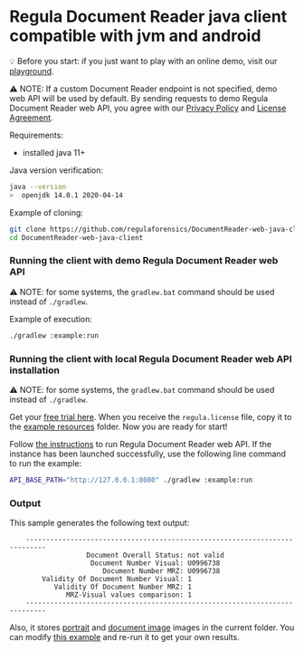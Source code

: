 # Regula Document Reader java client compatible with jvm and android

:bulb: Before you start: if you just want to play with an online demo, visit our [playground](https://api.regulaforensics.com).

:warning: NOTE: If a custom Document Reader endpoint is not specified, demo web API will be used by default.
By sending requests to demo Regula Document Reader web API, 
you agree with our [Privacy Policy](https://regulaforensics.com/en/company/privacy/) 
and [License Agreement](https://downloads.regulaforensics.com/work/SDK/doc/Eula.pdf).


Requirements:
- installed java 11+

Java version verification:
```bash
java --version  
>  openjdk 14.0.1 2020-04-14
```

Example of cloning:
```bash
git clone https://github.com/regulaforensics/DocumentReader-web-java-client.git
cd DocumentReader-web-java-client
```

### Running the client with demo Regula Document Reader web API  
:warning: NOTE: for some systems, the `gradlew.bat` command should be used instead of `./gradlew`.

Example of execution:
```bash
./gradlew :example:run
```

### Running the client with local Regula Document Reader web API installation
:warning: NOTE: for some systems, the `gradlew.bat` command should be used instead of `./gradlew`.

Get your [free trial here](https://mobile.regulaforensics.com/). When you receive the `regula.license` file, 
copy it to the [example resources](../example/src/main/resources) folder. Now you are ready for start!

Follow [the instructions](https://docs.regulaforensics.com/develop/doc-reader-sdk/web-service/) to run Regula Document Reader web API.
If the instance has been launched successfully, use the following line command to run the example:

```bash
API_BASE_PATH="http://127.0.0.1:8080" ./gradlew :example:run
```

### Output 
This sample generates the following text output:
```text
    ---------------------------------------------------------------------------
                   Document Overall Status: not valid
                    Document Number Visual: U0996738
                       Document Number MRZ: U0996738
        Validity Of Document Number Visual: 1
           Validity Of Document Number MRZ: 1
              MRZ-Visual values comparison: 1
    ---------------------------------------------------------------------------
```
Also, it stores [portrait](portrait.jpg) and [document image](document-image.jpg) images in the current folder.
You can modify [this example](../example/src/main/java/com/regula/documentreader/webclient/example/Main.java) 
and re-run it to get your own results.
